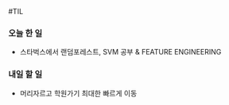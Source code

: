 #TIL

### 오늘 한 일

- 스타벅스에서 랜덤포레스트, SVM 공부 & FEATURE ENGINEERING



### 내일 할 일
- 머리자르고 학원가기 최대한 빠르게 이동
